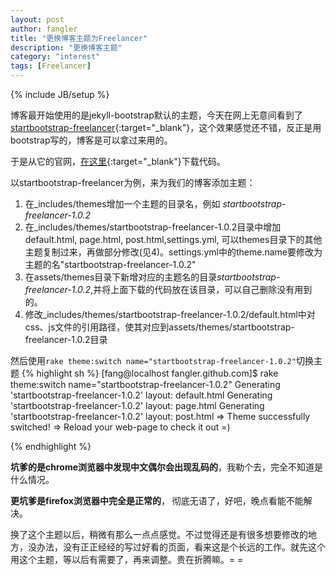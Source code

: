 ```yaml
---
layout: post
author: fangler
title: "更换博客主题为Freelancer"
description: "更换博客主题"
category: "interest"
tags: [Freelancer]
---
```

{% include JB/setup %}

博客最开始使用的是jekyll-bootstrap默认的主题，今天在网上无意间看到了[startbootstrap-freelancer](http://ironsummitmedia.github.io/startbootstrap-freelancer/ "startbootstrap-freelancer"){:target="_blank"}，这个效果感觉还不错，反正是用bootstrap写的，博客是可以拿过来用的。

于是从它的官网，[在这里](http://startbootstrap.com/template-overviews/freelancer/ "freelancer"){:target="_blank"}下载代码。

以startbootstrap-freelancer为例，来为我们的博客添加主题：

1. 在_includes/themes增加一个主题的目录名，例如 *startbootstrap-freelancer-1.0.2*
2. 在_includes/themes/startbootstrap-freelancer-1.0.2目录中增加default.html, page.html, post.html,settings.yml, 可以themes目录下的其他主题复制过来，再做部分修改(见4)。settings.yml中的theme.name要修改为主题的名"startbootstrap-freelancer-1.0.2"
3. 在assets/themes目录下新增对应的主题名的目录*startbootstrap-freelancer-1.0.2*,并将上面下载的代码放在该目录，可以自己删除没有用到的。
4. 修改_includes/themes/startbootstrap-freelancer-1.0.2/default.html中对css、js文件的引用路径，使其对应到assets/themes/startbootstrap-freelancer-1.0.2目录

然后使用`rake theme:switch name="startbootstrap-freelancer-1.0.2"`切换主题
{% highlight sh %}
[fang@localhost fangler.github.com]$ rake theme:switch name="startbootstrap-freelancer-1.0.2"
Generating 'startbootstrap-freelancer-1.0.2' layout: default.html
Generating 'startbootstrap-freelancer-1.0.2' layout: page.html
Generating 'startbootstrap-freelancer-1.0.2' layout: post.html
=> Theme successfully switched!
=> Reload your web-page to check it out =)

{% endhighlight %}

**坑爹的是chrome浏览器中发现中文偶尔会出现乱码的**，我勒个去，完全不知道是什么情况。

**更坑爹是firefox浏览器中完全是正常的**， 彻底无语了，好吧，晚点看能不能解决。

换了这个主题以后，稍微有那么一点点感觉。不过觉得还是有很多想要修改的地方，没办法，没有正正经经的写过好看的页面，看来这是个长远的工作。就先这个用这个主题，等以后有需要了，再来调整。贵在折腾嘛。= =
